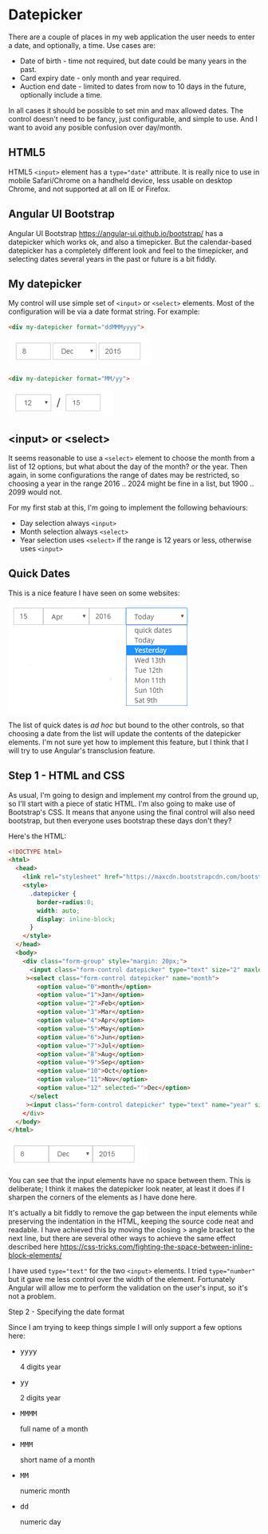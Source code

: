 # Datepicker

There are a couple of places in my web application the user needs to enter a date, and optionally, a time.
Use cases are:

 * Date of birth - time not required, but date could be many years in the past.
 * Card expiry date - only month and year required.
 * Auction end date - limited to dates from now to 10 days in the future, optionally include a time.

In all cases it should be possible to set min and max allowed dates.
The control doesn't need to be fancy, just configurable, and simple to use.
And I want to avoid any posible confusion over day/month.

## HTML5
HTML5 `<input>` element has a `type="date"` attribute.
It is really nice to use in mobile Safari/Chrome on a handheld device, less usable on desktop Chrome, and not supported at all on IE or Firefox.

## Angular UI Bootstrap

Angular UI Bootstrap https://angular-ui.github.io/bootstrap/ has a datepicker which works ok, and also a timepicker.
But the calendar-based datepicker has a completely different look and feel to the timepicker, and selecting dates several years in the past or future is a bit fiddly.

## My datepicker

My control will use simple set of `<input>` or `<select>` elements. Most of the configuration will be via a date format string. For example:

```HTML
<div my-datepicker format="ddMMMyyyy">
```

![Screenshot](https://github.com/MEAN-stack/Datepicker/blob/master/date1.png)

```HTML
<div my-datepicker format="MM/yy">
```

![Screenshot](https://github.com/MEAN-stack/Datepicker/blob/master/date2.png)

## &lt;input&gt;&nbsp;or&nbsp;&lt;select&gt;

It seems reasonable to use a `<select>` element to choose the month from a list of 12 options, but what about the day of the month? or the year.
Then again, in some configurations the range of dates may be restricted, so choosing a year in the range 2016 .. 2024 might be fine in a list, but 1900 .. 2099 would not.

For my first stab at this, I'm going to implement the following behaviours:

* Day selection always `<input>`
* Month selection always `<select>`
* Year selection uses `<select>` if the range is 12 years or less, otherwise uses `<input>`


## Quick Dates

This is a nice feature I have seen on some websites:

![Screenshot](https://github.com/MEAN-stack/Datepicker/blob/master/date3.png)

The list of quick dates is _ad hoc_ but bound to the other controls, so that choosing a date from the list will update the contents of the datepicker elements.
I'm not sure yet how to implement this feature, but I think that I will try to use Angular's transclusion feature.

## Step 1 - HTML and CSS

As usual, I'm going to design and implement my control from the ground up, so I'll start with a piece of static HTML.
I'm also going to make use of Bootstrap's CSS. It means that anyone using the final control will also need bootstrap, but then everyone uses bootstrap these days don't they?

Here's the HTML:

```HTML
<!DOCTYPE html>
<html>
  <head>
    <link rel="stylesheet" href="https://maxcdn.bootstrapcdn.com/bootstrap/3.3.6/css/bootstrap.css">
    <style>
      .datepicker {
        border-radius:0;
        width: auto;
        display: inline-block;
      }
    </style>
  </head>
  <body>
    <div class="form-group" style="margin: 20px;">
      <input class="form-control datepicker" type="text" size="2" maxlength="2" value="8"
     ><select class="form-control datepicker" name="month">
        <option value="0">month</option>
        <option value="1">Jan</option>
        <option value="2">Feb</option>
        <option value="3">Mar</option>
        <option value="4">Apr</option>
        <option value="5">May</option>
        <option value="6">Jun</option>
        <option value="7">Jul</option>
        <option value="8">Aug</option>
        <option value="9">Sep</option>
        <option value="10">Oct</option>
        <option value="11">Nov</option>
        <option value="12" selected="">Dec</option>
      </select
     ><input class="form-control datepicker" type="text" name="year" size="4" maxlength="4" value="2015"
    </div>
  </body>
</html>
```

![Screenshot](https://github.com/MEAN-stack/Datepicker/blob/master/date4.png)

You can see that the input elements have no space between them. This is deliberate; I think it makes the datepicker look neater, at least it does if I sharpen the corners of the elements as I have done here.

It's actually a bit fiddly to remove the gap between the input elements while preserving the indentation in the HTML, keeping the source code neat and readable. I have achieved this by moving the closing &gt; angle bracket to the next line, but there are several other ways to achieve the same effect described here https://css-tricks.com/fighting-the-space-between-inline-block-elements/ 

I have used `type="text"` for the two `<input>` elements. I tried `type="number"` but it gave me less control over the width of the element. Fortunately Angular will allow me to perform the validation on the user's input, so it's not a problem.

Step 2 - Specifying the date format

Since I am trying to keep things simple I will only support a few options here:

* <pre>yyyy </pre>4 digits year
* <pre>yy   </pre>2 digits year
* <pre>MMMM </pre>full name of a month
* <pre>MMM  </pre>short name of a month
* <pre>MM   </pre>numeric month
* <pre>dd   </pre>numeric day
